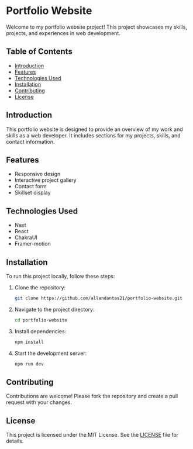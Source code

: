 # Portfolio Website

Welcome to my portfolio website project! This project showcases my skills, projects, and experiences in web development.

## Table of Contents

- [Introduction](#introduction)
- [Features](#features)
- [Technologies Used](#technologies-used)
- [Installation](#installation)
- [Contributing](#contributing)
- [License](#license)

## Introduction

This portfolio website is designed to provide an overview of my work and skills as a web developer. It includes sections for my projects, skills, and contact information.

## Features

- Responsive design
- Interactive project gallery
- Contact form
- Skillset display

## Technologies Used

- Next
- React
- ChakraUI
- Framer-motion

## Installation

To run this project locally, follow these steps:

1. Clone the repository:
    ```bash
    git clone https://github.com/allandantas21/portfolio-website.git
    ```
2. Navigate to the project directory:
    ```bash
    cd portfolio-website
    ```
3. Install dependencies:
    ```bash
    npm install
    ```
4. Start the development server:
    ```bash
    npm run dev
    ```

## Contributing

Contributions are welcome! Please fork the repository and create a pull request with your changes.

## License

This project is licensed under the MIT License. See the [LICENSE](LICENSE) file for details.
